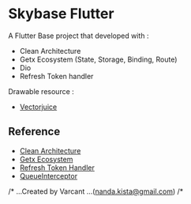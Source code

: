 # Skybase Flutter

A Flutter Base project that developed with :
 - Clean Architecture
 - Getx Ecosystem (State, Storage, Binding, Route)
 - Dio
 - Refresh Token handler

Drawable resource : 
- [Vectorjuice](https://www.freepik.com/vectorjuice)

## Reference
- [Clean Architecture](https://resocoder.com/2019/08/27/flutter-tdd-clean-architecture-course-1-explanation-project-structure/)
- [Getx Ecosystem](https://medium.com/flutter-community/the-flutter-getx-ecosystem-state-management-881c7235511d)
- [Refresh Token Handler](https://medium.com/nusanet/flutter-refresh-token-authentication-4c8a58071d75)
- [QueueInterceptor](https://github.com/flutterchina/dio/issues/1308)

/* 
  ...Created by Varcant 
  ...(nanda.kista@gmail.com)
/*
